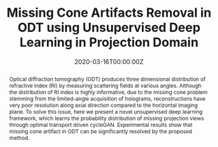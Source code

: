 ---
title: "Missing Cone Artifacts Removal in ODT using Unsupervised Deep Learning in Projection Domain"

# Authors
# If you created a profile for a user (e.g. the default `admin` user), write the username (folder name) here 
# and it will be replaced with their full name and linked to their profile.
authors:
- admin
- Jaeyoung Huh
- Geon Kim
- Yong Keun Park
- Jong Chul Ye

# Author notes (optional)
author_notes:
- "Equal contribution"
- "Equal contribution"

date: "2020-03-16T00:00:00Z"
doi: ""

# Schedule page publish date (NOT publication's date).
publishDate: "2021-04-27T00:00:00Z"

# Publication type.
# Legend: 0 = Uncategorized; 1 = Conference paper; 2 = Journal article;
# 3 = Preprint / Working Paper; 4 = Report; 5 = Book; 6 = Book section;
# 7 = Thesis; 8 = Patent
publication_types: ["2"]

# Publication name and optional abbreviated publication name.
publication: In IEEE Transactions on Computational Imaging
publication_short: In IEEE TCI

abstract: Optical diffraction tomography (ODT) produces three dimensional distribution of refractive index (RI) by measuring scattering fields at various angles. Although the distribution of RI index is highly informative, due to the missing cone problem stemming from the limited-angle acquisition of holograms, reconstructions have very poor resolution along axial direction compared to the horizontal imaging plane. To solve this issue, here we present a novel unsupervised deep learning framework, which learns the probability distribution of missing projection views through optimal transport driven cycleGAN. Experimental results show that missing cone artifact in ODT can be significantly resolved by the proposed method.

# Summary. An optional shortened abstract.
summary: Unsupervised missing-cone resolving method is proposed in the context of ODT.

tags: [Deep Learning, Unsupervised Learning, Optimal Transport, Optical Diffraction Tomography]

# Display this page in the Featured widget?
featured: true

# Custom links (uncomment lines below)
# links:
# - name: Custom Link
#   url: http://example.org

url_pdf: 'https://ieeexplore.ieee.org/abstract/document/9495275?casa_token=PPwiS-5d70cAAAAA:lLEJZN6D4sB_gXBcUjZa0US4i74DES3TEVsnekm19nGxYxsn9fjNNJjJwB0773mY3SUxrnil'
url_code: ''
url_dataset: ''
url_poster: ''
url_project: ''
url_slides: ''
url_source: ''
url_video: ''

# Featured image
# To use, add an image named `featured.jpg/png` to your page's folder. 
image:
  caption: 'Image credit: Hyungjin Chung'
  focal_point: ""
  preview_only: false

# Associated Projects (optional).
#   Associate this publication with one or more of your projects.
#   Simply enter your project's folder or file name without extension.
#   E.g. `internal-project` references `content/project/internal-project/index.md`.
#   Otherwise, set `projects: []`.
projects:
- []

# Slides (optional).
#   Associate this publication with Markdown slides.
#   Simply enter your slide deck's filename without extension.
#   E.g. `slides: "example"` references `content/slides/example/index.md`.
#   Otherwise, set `slides: ""`.
slides: ""
---